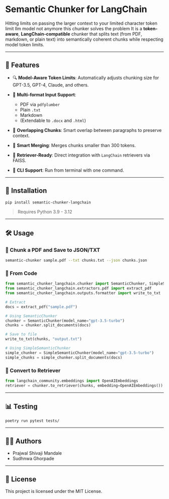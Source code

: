 # Semantic Chunker for LangChain

Hitting limits on passing the larger context to your limited character token limit llm model not anymore this chunker solves the problem
It is a **token-aware**, **LangChain-compatible** chunker that splits text (from PDF, markdown, or plain text) into semantically coherent chunks while respecting model token limits.

---

## 🚀 Features

* 🔍 **Model-Aware Token Limits**: Automatically adjusts chunking size for GPT-3.5, GPT-4, Claude, and others.
* 📄 **Multi-format Input Support**:

  * PDF via `pdfplumber`
  * Plain `.txt`
  * Markdown
  * (Extendable to `.docx` and `.html`)
* 🔁 **Overlapping Chunks**: Smart overlap between paragraphs to preserve context.
* 🧠 **Smart Merging**: Merges chunks smaller than 300 tokens.
* 🧩 **Retriever-Ready**: Direct integration with `LangChain` retrievers via FAISS.
* 🔧 **CLI Support**: Run from terminal with one command.

---

## 📆 Installation

```bash
pip install semantic-chunker-langchain
```

> Requires Python 3.9 - 3.12

---

## 🛠️ Usage

### 🔸 Chunk a PDF and Save to JSON/TXT

```bash
semantic-chunker sample.pdf --txt chunks.txt --json chunks.json
```

### 🔸 From Code

```python
from semantic_chunker_langchain.chunker import SemanticChunker, SimpleSemanticChunker
from semantic_chunker_langchain.extractors.pdf import extract_pdf
from semantic_chunker_langchain.outputs.formatter import write_to_txt

# Extract
docs = extract_pdf("sample.pdf")

# Using SemanticChunker
chunker = SemanticChunker(model_name="gpt-3.5-turbo")
chunks = chunker.split_documents(docs)

# Save to file
write_to_txt(chunks, "output.txt")

# Using SimpleSemanticChunker
simple_chunker = SimpleSemanticChunker(model_name="gpt-3.5-turbo")
simple_chunks = simple_chunker.split_documents(docs)
```

### 🔸 Convert to Retriever

```python
from langchain_community.embeddings import OpenAIEmbeddings
retriever = chunker.to_retriever(chunks, embedding=OpenAIEmbeddings())
```

---

## 📊 Testing

```bash
poetry run pytest tests/
```

---

## 👨‍💻 Authors

* Prajwal Shivaji Mandale
* Sudhnwa Ghorpade

---

## 📜 License

This project is licensed under the MIT License.
